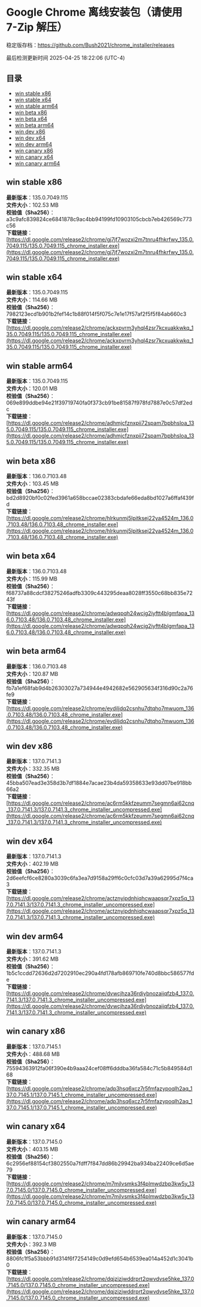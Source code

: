 # Google Chrome 离线安装包（请使用 7-Zip 解压）
稳定版存档：<https://github.com/Bush2021/chrome_installer/releases>

最后检测更新时间
2025-04-25 18:22:06 (UTC-4)

## 目录
* [win stable x86](https://github.com/Bush2021/chrome_installer?tab=readme-ov-file#win-stable-x86)
* [win stable x64](https://github.com/Bush2021/chrome_installer?tab=readme-ov-file#win-stable-x64)
* [win stable arm64](https://github.com/Bush2021/chrome_installer?tab=readme-ov-file#win-stable-arm64)
* [win beta x86](https://github.com/Bush2021/chrome_installer?tab=readme-ov-file#win-beta-x86)
* [win beta x64](https://github.com/Bush2021/chrome_installer?tab=readme-ov-file#win-beta-x64)
* [win beta arm64](https://github.com/Bush2021/chrome_installer?tab=readme-ov-file#win-beta-arm64)
* [win dev x86](https://github.com/Bush2021/chrome_installer?tab=readme-ov-file#win-dev-x86)
* [win dev x64](https://github.com/Bush2021/chrome_installer?tab=readme-ov-file#win-dev-x64)
* [win dev arm64](https://github.com/Bush2021/chrome_installer?tab=readme-ov-file#win-dev-arm64)
* [win canary x86](https://github.com/Bush2021/chrome_installer?tab=readme-ov-file#win-canary-x86)
* [win canary x64](https://github.com/Bush2021/chrome_installer?tab=readme-ov-file#win-canary-x64)
* [win canary arm64](https://github.com/Bush2021/chrome_installer?tab=readme-ov-file#win-canary-arm64)

## win stable x86
**最新版本**：135.0.7049.115  
**文件大小**：102.53 MB  
**校验值（Sha256）**：a3c9afc839824ce6841878c9ac4bb94199fd10903105cbcb7eb426569c773c56  
**下载链接**：[https://dl.google.com/release2/chrome/gj7jf7wozxi2m7tnru4fhkrfwy_135.0.7049.115/135.0.7049.115_chrome_installer.exe](https://dl.google.com/release2/chrome/gj7jf7wozxi2m7tnru4fhkrfwy_135.0.7049.115/135.0.7049.115_chrome_installer.exe)  

## win stable x64
**最新版本**：135.0.7049.115  
**文件大小**：114.66 MB  
**校验值（Sha256）**：7982123ecd1b901b2fef14c1b88f014f5f075c7e1e17f57af2f5f5f84ab660c3  
**下载链接**：[https://dl.google.com/release2/chrome/ackxpvrm3yhql4zsr7kcxuakkwkq_135.0.7049.115/135.0.7049.115_chrome_installer.exe](https://dl.google.com/release2/chrome/ackxpvrm3yhql4zsr7kcxuakkwkq_135.0.7049.115/135.0.7049.115_chrome_installer.exe)  

## win stable arm64
**最新版本**：135.0.7049.115  
**文件大小**：120.01 MB  
**校验值（Sha256）**：069e899ddbe94e21f39719740fa0f373cb91be81587f978fd7887e0c57df2edc  
**下载链接**：[https://dl.google.com/release2/chrome/adhmjcfznxpii72spam7bpbhsloa_135.0.7049.115/135.0.7049.115_chrome_installer.exe](https://dl.google.com/release2/chrome/adhmjcfznxpii72spam7bpbhsloa_135.0.7049.115/135.0.7049.115_chrome_installer.exe)  

## win beta x86
**最新版本**：136.0.7103.48  
**文件大小**：103.45 MB  
**校验值（Sha256）**：bd2d8920bf0c02fed3961a658bccae02383cbdafe66eda8bd1027a6ffaf439fd  
**下载链接**：[https://dl.google.com/release2/chrome/hlrkunmj5lpitksej22ya4524m_136.0.7103.48/136.0.7103.48_chrome_installer.exe](https://dl.google.com/release2/chrome/hlrkunmj5lpitksej22ya4524m_136.0.7103.48/136.0.7103.48_chrome_installer.exe)  

## win beta x64
**最新版本**：136.0.7103.48  
**文件大小**：115.99 MB  
**校验值（Sha256）**：f68737a88cdcf38275246adfb3309c443295deaa8028ff3550c68bb835e7243f  
**下载链接**：[https://dl.google.com/release2/chrome/adwqpqh24wcjg2iyftt4blgmfapa_136.0.7103.48/136.0.7103.48_chrome_installer.exe](https://dl.google.com/release2/chrome/adwqpqh24wcjg2iyftt4blgmfapa_136.0.7103.48/136.0.7103.48_chrome_installer.exe)  

## win beta arm64
**最新版本**：136.0.7103.48  
**文件大小**：120.87 MB  
**校验值（Sha256）**：fb7a1ef68fab9d4b26303027a734944e4942682e562905634f316d90c2a76fe9  
**下载链接**：[https://dl.google.com/release2/chrome/eydiljdq2csnhu7dtqho7mwuom_136.0.7103.48/136.0.7103.48_chrome_installer.exe](https://dl.google.com/release2/chrome/eydiljdq2csnhu7dtqho7mwuom_136.0.7103.48/136.0.7103.48_chrome_installer.exe)  

## win dev x86
**最新版本**：137.0.7141.3  
**文件大小**：332.35 MB  
**校验值（Sha256）**：45bba507ead3e358d3b7df1884e7acae23b4da59358633e93dd07be918bb66a2  
**下载链接**：[https://dl.google.com/release2/chrome/ac6rm5kkfzeumm7segmn6ai62cnq_137.0.7141.3/137.0.7141.3_chrome_installer_uncompressed.exe](https://dl.google.com/release2/chrome/ac6rm5kkfzeumm7segmn6ai62cnq_137.0.7141.3/137.0.7141.3_chrome_installer_uncompressed.exe)  

## win dev x64
**最新版本**：137.0.7141.3  
**文件大小**：402.19 MB  
**校验值（Sha256）**：2d6eefcf6ce8280a3039c6fa3ea7d9158a29ff6c0cfc03d7a39a62995d7f4ca3  
**下载链接**：[https://dl.google.com/release2/chrome/actznyipdnhiqhcwaapsqr7xpz5q_137.0.7141.3/137.0.7141.3_chrome_installer_uncompressed.exe](https://dl.google.com/release2/chrome/actznyipdnhiqhcwaapsqr7xpz5q_137.0.7141.3/137.0.7141.3_chrome_installer_uncompressed.exe)  

## win dev arm64
**最新版本**：137.0.7141.3  
**文件大小**：391.62 MB  
**校验值（Sha256）**：1b5c1ccdd72636d2d7202910ec290a4fd178afb869710fe740d8bbc586577fde  
**下载链接**：[https://dl.google.com/release2/chrome/dvwcjhza36rdiybnozaijqfzb4_137.0.7141.3/137.0.7141.3_chrome_installer_uncompressed.exe](https://dl.google.com/release2/chrome/dvwcjhza36rdiybnozaijqfzb4_137.0.7141.3/137.0.7141.3_chrome_installer_uncompressed.exe)  

## win canary x86
**最新版本**：137.0.7145.1  
**文件大小**：488.68 MB  
**校验值（Sha256）**：75594363912fa06f390e4b9aaa24cef08ff6dddba36fa584c71c5b849584d168  
**下载链接**：[https://dl.google.com/release2/chrome/adp3hsq6xcz7r5fmfazypoqlh2aq_137.0.7145.1/137.0.7145.1_chrome_installer_uncompressed.exe](https://dl.google.com/release2/chrome/adp3hsq6xcz7r5fmfazypoqlh2aq_137.0.7145.1/137.0.7145.1_chrome_installer_uncompressed.exe)  

## win canary x64
**最新版本**：137.0.7145.0  
**文件大小**：403.15 MB  
**校验值（Sha256）**：6c2956ef88154cf3802550a7fdff7f847dd86b29942ba934ba22409ce6d5ae79  
**下载链接**：[https://dl.google.com/release2/chrome/m7mjlvsmks3f4plmwdzbp3kw5y_137.0.7145.0/137.0.7145.0_chrome_installer_uncompressed.exe](https://dl.google.com/release2/chrome/m7mjlvsmks3f4plmwdzbp3kw5y_137.0.7145.0/137.0.7145.0_chrome_installer_uncompressed.exe)  

## win canary arm64
**最新版本**：137.0.7145.0  
**文件大小**：392.3 MB  
**校验值（Sha256）**：8806fc1f5a53bbb91d314f6f7254149c0d9efd654b6539ea014a452d1c3041b0  
**下载链接**：[https://dl.google.com/release2/chrome/dqjzizjwddrprt2qwvdvse5hke_137.0.7145.0/137.0.7145.0_chrome_installer_uncompressed.exe](https://dl.google.com/release2/chrome/dqjzizjwddrprt2qwvdvse5hke_137.0.7145.0/137.0.7145.0_chrome_installer_uncompressed.exe)  

